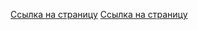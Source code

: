 <a href="https://anastas111111111.github.io/prog1__3/brand-menu">Ссылка на страницу</a>
<a href="https://anastas111111111.github.io/prog1__3/index">Ссылка на страницу</a>
